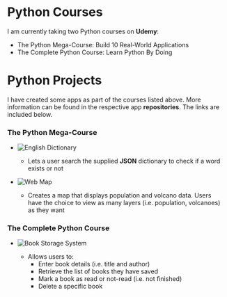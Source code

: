 # Python Courses

I am currently taking two Python courses on **Udemy**:

* The Python Mega-Course: Build 10 Real-World Applications
* The Complete Python Course: Learn Python By Doing

# Python Projects

I have created some apps as part of the courses listed above. More information can be found in the respective app **repositories**. The links are included below.

### The Python Mega-Course
* ![**English Dictionary**](https://github.com/steegea/English-Dictionary.git)
  * Lets a user search the supplied **JSON** dictionary to check if a word exists or not

* ![**Web Map**](https://github.com/steegea/Python-Web-Map.git)
  * Creates a map that displays population and volcano data. Users have the choice to view as many layers (i.e. population, volcanoes) as they want
  
### The Complete Python Course
* ![**Book Storage System**](https://github.com/steegea/Book-Storage-System.git)

  * Allows users to:
    * Enter book details (i.e. title and author)
    * Retrieve the list of books they have saved
    * Mark a book as read or not-read (i.e. not finished)
    * Delete a specific book
    

